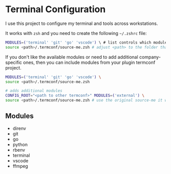 # Terminal Configuration

I use this project to configure my terminal and tools across workstations.

It works with `zsh` and you need to create the following `~/.zshrc` file:

```sh
MODULES=('terminal' 'git' 'go' 'vscode') \ # list controls which modules are activated
source <path>/.termconf/source-me.zsh # adjust <path> to the folder that contains .termconf
```

If you don't like the available modules or need to add additional company-specific ones, then you can
include modules from your plugin termconf project.

```sh
MODULES=('terminal' 'git' 'go' 'vscode') \
source <path>/.termconf/source-me.zsh 

# adds additional modules
CONFIG_ROOT="<path to other termconf>" MODULES=('external') \
source <path>/.termconf/source-me.zsh # use the original source-me it will know what to do
```


## Modules

* direnv
* git
* go
* python
* rbenv
* terminal
* vscode
* ffmpeg
